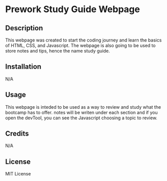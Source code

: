 # Prework Study Guide Webpage

## Description

This webpage was created to start the coding journey and learn the basics of HTML, CSS, and Javascript. The webpage is also going to be used to store notes and tips, hence the name study guide.

## Installation

N/A

## Usage

This webpage is inteded to be used as a way to review and study what the bootcamp has to offer. notes will be writen under each section and if you open the devTool, you can see the Javascript choosing a topic to review.

## Credits

N/A

## License

MIT License